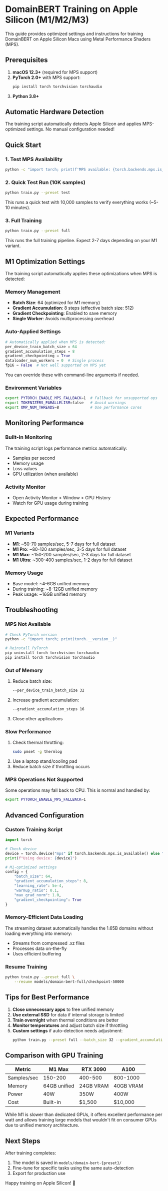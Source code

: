# DomainBERT Training on Apple Silicon (M1/M2/M3)

This guide provides optimized settings and instructions for training DomainBERT on Apple Silicon Macs using Metal Performance Shaders (MPS).

## Prerequisites

1. **macOS 12.3+** (required for MPS support)
2. **PyTorch 2.0+** with MPS support:
   ```bash
   pip install torch torchvision torchaudio
   ```
3. **Python 3.8+**

## Automatic Hardware Detection

The training script automatically detects Apple Silicon and applies MPS-optimized settings. No manual configuration needed!

## Quick Start

### 1. Test MPS Availability
```bash
python -c "import torch; print(f'MPS available: {torch.backends.mps.is_available()}')"
```

### 2. Quick Test Run (10K samples)
```bash
python train.py --preset test
```
This runs a quick test with 10,000 samples to verify everything works (~5-10 minutes).

### 3. Full Training
```bash
python train.py --preset full
```
This runs the full training pipeline. Expect 2-7 days depending on your M1 variant.

## M1 Optimization Settings

The training script automatically applies these optimizations when MPS is detected:

### Memory Management
- **Batch Size**: 64 (optimized for M1 memory)
- **Gradient Accumulation**: 8 steps (effective batch size: 512)
- **Gradient Checkpointing**: Enabled to save memory
- **Single Worker**: Avoids multiprocessing overhead

### Auto-Applied Settings
```python
# Automatically applied when MPS is detected:
per_device_train_batch_size = 64
gradient_accumulation_steps = 8
gradient_checkpointing = True
dataloader_num_workers = 0  # Single process
fp16 = False  # Not well supported on MPS yet
```

You can override these with command-line arguments if needed.

### Environment Variables
```bash
export PYTORCH_ENABLE_MPS_FALLBACK=1  # Fallback for unsupported ops
export TOKENIZERS_PARALLELISM=false   # Avoid warnings
export OMP_NUM_THREADS=8              # Use performance cores
```

## Monitoring Performance

### Built-in Monitoring
The training script logs performance metrics automatically:
- Samples per second
- Memory usage
- Loss values
- GPU utilization (when available)

### Activity Monitor
- Open Activity Monitor > Window > GPU History
- Watch for GPU usage during training

## Expected Performance

### M1 Variants
- **M1**: ~50-70 samples/sec, 5-7 days for full dataset
- **M1 Pro**: ~80-120 samples/sec, 3-5 days for full dataset  
- **M1 Max**: ~150-200 samples/sec, 2-3 days for full dataset
- **M1 Ultra**: ~300-400 samples/sec, 1-2 days for full dataset

### Memory Usage
- Base model: ~4-6GB unified memory
- During training: ~8-12GB unified memory
- Peak usage: ~16GB unified memory

## Troubleshooting

### MPS Not Available
```bash
# Check PyTorch version
python -c "import torch; print(torch.__version__)"

# Reinstall PyTorch
pip uninstall torch torchvision torchaudio
pip install torch torchvision torchaudio
```

### Out of Memory
1. Reduce batch size:
   ```bash
   --per_device_train_batch_size 32
   ```
2. Increase gradient accumulation:
   ```bash
   --gradient_accumulation_steps 16
   ```
3. Close other applications

### Slow Performance
1. Check thermal throttling:
   ```bash
   sudo pmset -g thermlog
   ```
2. Use a laptop stand/cooling pad
3. Reduce batch size if throttling occurs

### MPS Operations Not Supported
Some operations may fall back to CPU. This is normal and handled by:
```bash
export PYTORCH_ENABLE_MPS_FALLBACK=1
```

## Advanced Configuration

### Custom Training Script
```python
import torch

# Check device
device = torch.device("mps" if torch.backends.mps.is_available() else "cpu")
print(f"Using device: {device}")

# M1-optimized settings
config = {
    "batch_size": 64,
    "gradient_accumulation_steps": 8,
    "learning_rate": 5e-4,
    "warmup_ratio": 0.1,
    "max_grad_norm": 1.0,
    "gradient_checkpointing": True
}
```

### Memory-Efficient Data Loading
The streaming dataset automatically handles the 1.65B domains without loading everything into memory:
- Streams from compressed .xz files
- Processes data on-the-fly
- Uses efficient buffering

### Resume Training
```bash
python train.py --preset full \
    --resume models/domain-bert-full/checkpoint-50000
```

## Tips for Best Performance

1. **Close unnecessary apps** to free unified memory
2. **Use external SSD** for data if internal storage is limited
3. **Train overnight** when thermal conditions are better
4. **Monitor temperatures** and adjust batch size if throttling
5. **Custom settings** if auto-detection needs adjustment:
   ```bash
   python train.py --preset full --batch_size 32 --gradient_accumulation_steps 16
   ```

## Comparison with GPU Training

| Metric | M1 Max | RTX 3090 | A100 |
|--------|---------|----------|------|
| Samples/sec | 150-200 | 400-500 | 800-1000 |
| Memory | 64GB unified | 24GB VRAM | 40GB VRAM |
| Power | 40W | 350W | 400W |
| Cost | Built-in | $1,500 | $10,000 |

While M1 is slower than dedicated GPUs, it offers excellent performance per watt and allows training large models that wouldn't fit on consumer GPUs due to unified memory architecture.

## Next Steps

After training completes:
1. The model is saved in `models/domain-bert-{preset}/`
2. Fine-tune for specific tasks using the same auto-detection
3. Export for production use

Happy training on Apple Silicon! 🍎